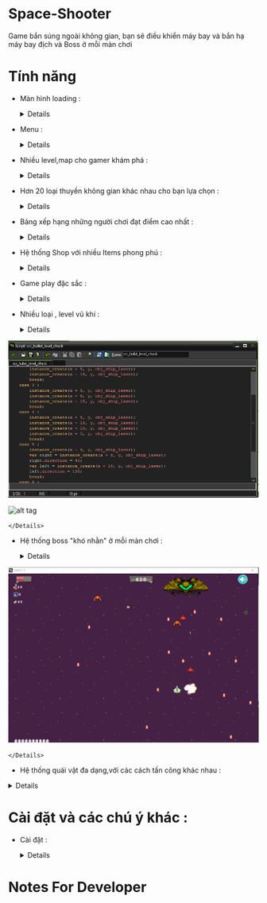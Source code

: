 # Space-Shooter

Game bắn súng ngoài không gian, bạn sẽ điều khiển máy bay và bắn hạ máy bay địch và Boss ở mỗi màn chơi

# Tính năng 

- Màn hình loading : 

    <Details> 

    ![alt tag](https://github.com/kuqadk3/Space-Shooter/blob/master/images/space_shooter_loading.PNG)

    </Details>

- Menu : 

    <Details> 

    ![alt tag](https://github.com/kuqadk3/Space-Shooter/blob/master/images/menu.PNG)

    </Details>

- Nhiều level,map cho gamer khám phá :

    <Details> 

    ![alt tag](https://github.com/kuqadk3/Space-Shooter/blob/master/images/map.PNG)

    </Details>

- Hơn 20 loại thuyền không gian khác nhau cho bạn lựa chọn :

    <Details> 

    ![alt tag](https://media.giphy.com/media/4uk0cD1yeZLMI/giphy.gif)

     </Details>
- Bảng xếp hạng những người chơi đạt điểm cao nhất : 

    <Details> 
    
    ![alt tag](https://github.com/kuqadk3/Space-Shooter/blob/master/images/score_board.PNG)

    </Details>
 
- Hệ thống Shop với nhiều Items phong phú : 
    
    <Details> 
    
    ![alt tag](https://github.com/kuqadk3/Space-Shooter/blob/master/images/shop_item_1.PNG)

    ![alt tag](https://github.com/kuqadk3/Space-Shooter/blob/master/images/shop_item_2.PNG)

    </Details>
    
- Game play đặc sắc :

    <Details> 
    
    ![alt tag](https://github.com/kuqadk3/Space-Shooter/blob/master/images/game_play.PNG)

    </Details>
    
- Nhiều loại , level vũ khí :

    <Details>
    
![alt tag](https://github.com/kuqadk3/Space-Shooter/blob/master/images/bullet_level.PNG)

![alt tag](https://media.giphy.com/media/sq95LdI5Me3mM/giphy.gif)

    </Details>

- Hệ thống boss "khó nhằn" ở mỗi màn chơi :

    <Details>
    
![alt tag](https://github.com/kuqadk3/Space-Shooter/blob/master/images/boss.PNG)

    </Details>
- Hệ thống quái vật đa dạng,với các cách tấn công khác nhau :

 <Details>
 
![alt tag](https://github.com/kuqadk3/Space-Shooter/blob/master/images/monster.PNG)

</Details>

# Cài đặt và các chú ý khác :

- Cài đặt :

    <Details>

  - Các bạn có thể tài bộ cài ở đây : [Installer](https://github.com/kuqadk3/Space-Shooter/blob/master/Installation/Space_Shooter_Installer.exe)
  
  - Bản stand alone,không cần cài đặt : [Stand Alone](https://github.com/kuqadk3/Space-Shooter/blob/master/Installation/Space_Shooter_Installer.exe)
 
    </Details>

# Notes For Developer
